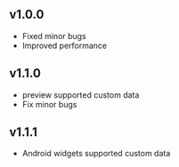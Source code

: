 ## v1.0.0
- Fixed minor bugs
- Improved performance

## v1.1.0
- preview supported custom data
- Fix minor bugs

## v1.1.1
- Android widgets supported custom data